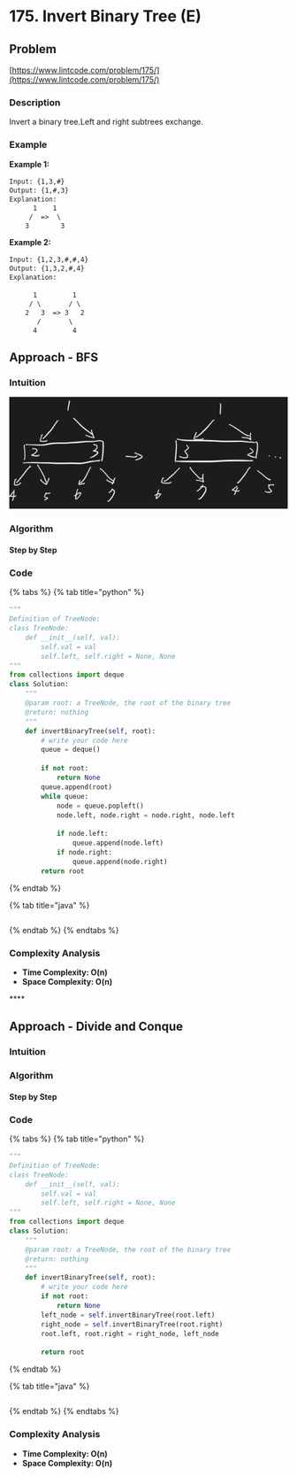 # 175. Invert Binary Tree \(E\)

## Problem

[https://www.lintcode.com/problem/175/](https://www.lintcode.com/problem/175/)

### Description

Invert a binary tree.Left and right subtrees exchange.

### Example

**Example 1:**

```text
Input: {1,3,#}
Output: {1,#,3}
Explanation:
	  1    1
	 /  =>  \
	3        3
```

**Example 2:**

```text
Input: {1,2,3,#,#,4}
Output: {1,3,2,#,4}
Explanation: 
	
      1         1
     / \       / \
    2   3  => 3   2
       /       \
      4         4
```

## Approach - BFS

### Intuition

![](../../.gitbook/assets/screen-shot-2021-04-09-at-10.49.11-pm.png)

### Algorithm

#### Step by Step

### Code

{% tabs %}
{% tab title="python" %}
```python
"""
Definition of TreeNode:
class TreeNode:
    def __init__(self, val):
        self.val = val
        self.left, self.right = None, None
"""
from collections import deque
class Solution:
    """
    @param root: a TreeNode, the root of the binary tree
    @return: nothing
    """
    def invertBinaryTree(self, root):
        # write your code here
        queue = deque()

        if not root:
            return None
        queue.append(root)
        while queue:
            node = queue.popleft()
            node.left, node.right = node.right, node.left

            if node.left:
                queue.append(node.left)
            if node.right:
                queue.append(node.right)
        return root
```
{% endtab %}

{% tab title="java" %}
```

```
{% endtab %}
{% endtabs %}

### Complexity Analysis

* **Time Complexity: O\(n\)**
* **Space Complexity: O\(n\)**

\*\*\*\*

## Approach - Divide and Conque

### Intuition

### Algorithm

#### Step by Step

### Code

{% tabs %}
{% tab title="python" %}
```python
"""
Definition of TreeNode:
class TreeNode:
    def __init__(self, val):
        self.val = val
        self.left, self.right = None, None
"""
from collections import deque
class Solution:
    """
    @param root: a TreeNode, the root of the binary tree
    @return: nothing
    """
    def invertBinaryTree(self, root):
        # write your code here
        if not root:
            return None
        left_node = self.invertBinaryTree(root.left)
        right_node = self.invertBinaryTree(root.right)
        root.left, root.right = right_node, left_node

        return root
```
{% endtab %}

{% tab title="java" %}
```

```
{% endtab %}
{% endtabs %}

### Complexity Analysis

* **Time Complexity: O\(n\)**
* **Space Complexity: O\(n\)**

